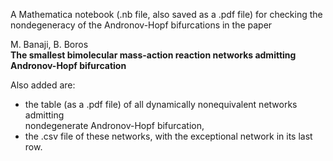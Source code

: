 A Mathematica notebook (.nb file, also saved as a .pdf file) for checking the  
nondegeneracy of the Andronov-Hopf bifurcations in the paper  

M. Banaji, B. Boros  
**The smallest bimolecular mass-action reaction networks admitting Andronov-Hopf bifurcation**  

Also added are:
* the table (as a .pdf file) of all dynamically nonequivalent networks admitting  
nondegenerate Andronov-Hopf bifurcation,
* the .csv file of these networks, with the exceptional network in its last row.
